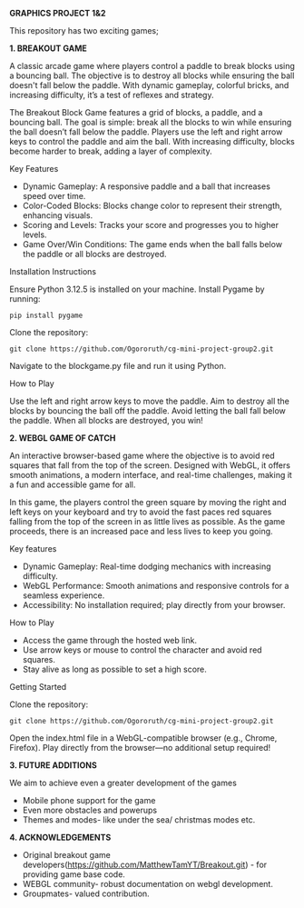 **GRAPHICS PROJECT 1&2**

This repository has two exciting games; 

**1. BREAKOUT GAME**

A classic arcade game where players control a paddle to break blocks using a bouncing ball. The objective is to destroy all blocks while ensuring the ball doesn't fall below the paddle. With dynamic gameplay, colorful bricks, and increasing difficulty, it’s a test of reflexes and strategy.

The Breakout Block Game features a grid of blocks, a paddle, and a bouncing ball. The goal is simple: break all the blocks to win while ensuring the ball doesn’t fall below the paddle. Players use the left and right arrow keys to control the paddle and aim the ball. With increasing difficulty, blocks become harder to break, adding a layer of complexity.

Key Features

- Dynamic Gameplay: A responsive paddle and a ball that increases speed over time.
- Color-Coded Blocks: Blocks change color to represent their strength, enhancing visuals.
- Scoring and Levels: Tracks your score and progresses you to higher levels.
- Game Over/Win Conditions: The game ends when the ball falls below the paddle or all blocks are destroyed.

Installation Instructions

Ensure Python 3.12.5 is installed on your machine.
Install Pygame by running:
```
pip install pygame
```
Clone the repository:
```
git clone https://github.com/Ogororuth/cg-mini-project-group2.git
```  
Navigate to the blockgame.py file and run it using Python.

How to Play

Use the left and right arrow keys to move the paddle.
Aim to destroy all the blocks by bouncing the ball off the paddle.
Avoid letting the ball fall below the paddle.
When all blocks are destroyed, you win!

**2. WEBGL GAME OF CATCH**

An interactive browser-based game where the objective is to avoid red squares that fall from the top of the screen. Designed with WebGL, it offers smooth animations, a modern interface, and real-time challenges, making it a fun and accessible game for all.

In this game, the players control the green square by moving the right and left keys on your keyboard and try to avoid the fast paces red squares falling from the top of the screen in as little lives as possible. As the game proceeds, there is an increased pace and less lives to keep you going. 

Key features
- Dynamic Gameplay: Real-time dodging mechanics with increasing difficulty.
- WebGL Performance: Smooth animations and responsive controls for a seamless experience.
- Accessibility: No installation required; play directly from your browser.

How to Play

- Access the game through the hosted web link.
- Use arrow keys or mouse to control the character and avoid red squares.
- Stay alive as long as possible to set a high score.

Getting Started

Clone the repository:
```
git clone https://github.com/Ogororuth/cg-mini-project-group2.git
``` 
Open the index.html file in a WebGL-compatible browser (e.g., Chrome, Firefox).
Play directly from the browser—no additional setup required!

**3. FUTURE ADDITIONS**

We aim to achieve even a greater development of the games
- Mobile phone support for the game
- Even more obstacles and powerups
- Themes and modes- like under the sea/ christmas modes etc.

**4. ACKNOWLEDGEMENTS**
- Original breakout game developers(https://github.com/MatthewTamYT/Breakout.git) - for providing game base code.
- WEBGL community- robust documentation on webgl development.
- Groupmates- valued contribution.
